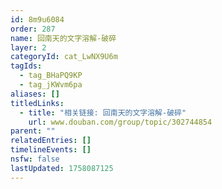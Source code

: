 ```yaml
---
id: 8m9u6084
order: 287
name: 回南天的文字溶解-破碎
layer: 2
categoryId: cat_LwNX9U6m
tagIds:
  - tag_BHaPQ9KP
  - tag_jKWvm6pa
aliases: []
titledLinks:
  - title: "相关链接: 回南天的文字溶解-破碎"
    url: www.douban.com/group/topic/302744854
parent: ""
relatedEntries: []
timelineEvents: []
nsfw: false
lastUpdated: 1758087125
---
```


